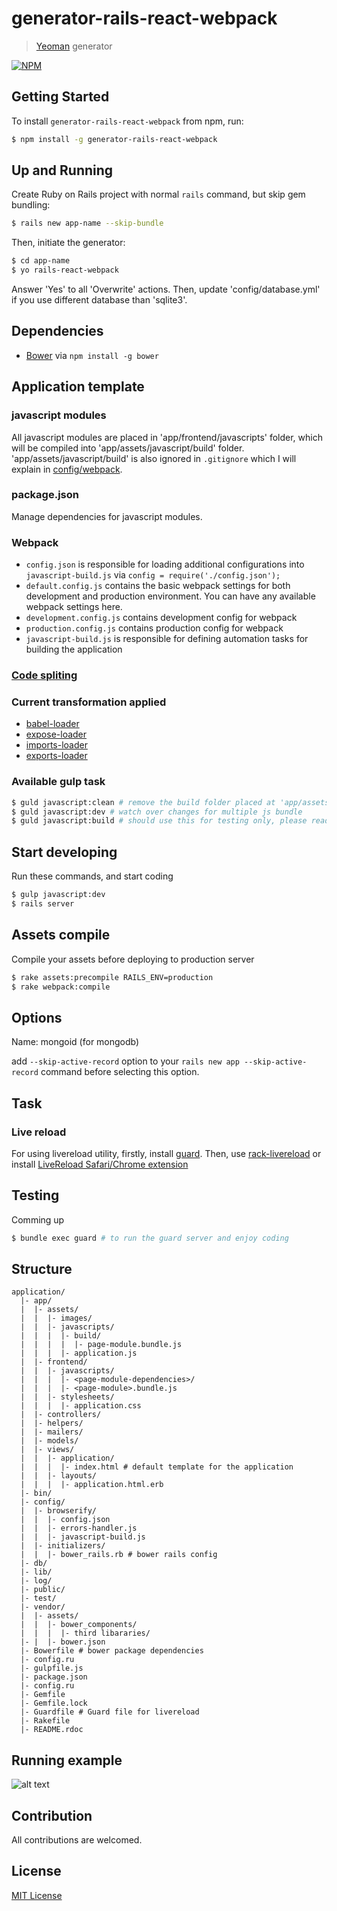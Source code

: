 # generator-rails-react-webpack

> [Yeoman](http://yeoman.io) generator

[![NPM](https://nodei.co/npm/generator-rails-react-webpack.png?downloads=true)](https://nodei.co/npm/generator-rails-react-webpack/)

## Getting Started

To install `generator-rails-react-webpack` from npm, run:

```bash
$ npm install -g generator-rails-react-webpack
```

## Up and Running

Create Ruby on Rails project with normal `rails` command, but skip gem bundling:

```bash
$ rails new app-name --skip-bundle
```

Then, initiate the generator:

```bash
$ cd app-name
$ yo rails-react-webpack
```

Answer 'Yes' to all 'Overwrite' actions. Then, update 'config/database.yml' if you use different database than 'sqlite3'.

## Dependencies

- [Bower](http://bower.io/) via `npm install -g bower`

## Application template

### javascript modules

All javascript modules are placed in 'app/frontend/javascripts' folder, which will be compiled into 'app/assets/javascript/build'
folder. 'app/assets/javascript/build' is also ignored in `.gitignore` which I will explain in [config/webpack](#webpack).

### package.json

Manage dependencies for javascript modules.

### Webpack

- `config.json` is responsible for loading additional configurations into `javascript-build.js` via `config = require('./config.json');`
- `default.config.js` contains the basic webpack settings for both development and production environment. You can have any available
  webpack settings here.
- `development.config.js` contains development config for webpack
- `production.config.js` contains production config for webpack
- `javascript-build.js` is responsible for defining automation tasks for building the application

### [Code spliting](http://webpack.github.io/docs/code-splitting.html)

### Current transformation applied

- [babel-loader](https://github.com/babel/babel-loader)
- [expose-loader](https://github.com/webpack/expose-loader)
- [imports-loader](https://github.com/webpack/imports-loader)
- [exports-loader](https://github.com/webpack/exports-loader)

### Available gulp task

```bash
$ guld javascript:clean # remove the build folder placed at 'app/assets/javascripts/build'
$ guld javascript:dev # watch over changes for multiple js bundle
$ guld javascript:build # should use this for testing only, please read Assets compile
```

## Start developing

Run these commands, and start coding

```bash
$ gulp javascript:dev
$ rails server
```

## Assets compile
Compile your assets before deploying to production server

```bash
$ rake assets:precompile RAILS_ENV=production
$ rake webpack:compile
```

## Options

Name: mongoid (for mongodb)

add `--skip-active-record` option to your `rails new app --skip-active-record` command before selecting this option.

## Task

### Live reload

For using livereload utility, firstly, install [guard](https://github.com/guard/guard-livereload). Then, use [rack-livereload](https://github.com/johnbintz/rack-livereload)
or install [LiveReload Safari/Chrome extension](http://feedback.livereload.com/knowledgebase/articles/86242-how-do-i-install-and-use-the-browser-extensions-)

## Testing
Comming up

```bash
$ bundle exec guard # to run the guard server and enjoy coding
```
## Structure

```
application/
  |- app/
  |  |- assets/
  |  |  |- images/
  |  |  |- javascripts/
  |  |  |  |- build/
  |  |  |  |  |- page-module.bundle.js
  |  |  |  |- application.js
  |  |- frontend/
  |  |  |- javascripts/
  |  |  |  |- <page-module-dependencies>/
  |  |  |  |- <page-module>.bundle.js
  |  |  |- stylesheets/
  |  |  |  |- application.css
  |  |- controllers/
  |  |- helpers/
  |  |- mailers/
  |  |- models/
  |  |- views/
  |  |  |- application/
  |  |  |  |- index.html # default template for the application
  |  |  |- layouts/
  |  |  |  |- application.html.erb
  |- bin/
  |- config/
  |  |- browserify/
  |  |  |- config.json
  |  |  |- errors-handler.js
  |  |  |- javascript-build.js
  |  |- initializers/
  |  |  |- bower_rails.rb # bower rails config
  |- db/
  |- lib/
  |- log/
  |- public/
  |- test/
  |- vendor/
  |  |- assets/
  |  |  |- bower_components/
  |  |  |  |- third libararies/
  |- |  |- bower.json
  |- Bowerfile # bower package dependencies
  |- config.ru
  |- gulpfile.js
  |- package.json
  |- config.ru
  |- Gemfile
  |- Gemfile.lock
  |- Guardfile # Guard file for livereload
  |- Rakefile
  |- README.rdoc
```

## Running example
![alt text](https://raw.githubusercontent.com/hung-phan/generator-rails-react-webpack/master/screenshot.png "application screenshot")

## Contribution
All contributions are welcomed.

## License

[MIT License](http://en.wikipedia.org/wiki/MIT_License)
